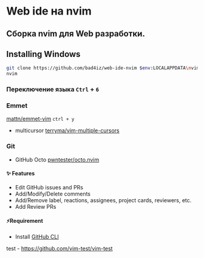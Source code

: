 # Web ide на nvim
## Сборка nvim для Web разработки.


## Installing Windows
```bash
git clone https://github.com/bad4iz/web-ide-nvim $env:LOCALAPPDATA\nvim
nvim
```

### Переключение языка `Ctrl` + `6`


### Emmet
[mattn/emmet-vim](https://github.com/mattn/emmet-vim)
`ctrl + y`

- multicursor [terryma/vim-multiple-cursors](https://github.com/terryma/vim-multiple-cursors)

### Git
- GitHub Octo [pwntester/octo.nvim](https://github.com/pwntester/octo.nvim)

#### ✨ Features

- Edit GitHub issues and PRs
- Add/Modify/Delete comments
- Add/Remove label, reactions, assignees, project cards, reviewers, etc.
- Add Review PRs
#### ⚡️Requirement

- Install [GitHub CLI](https://cli.github.com/)



test - https://github.com/vim-test/vim-test
